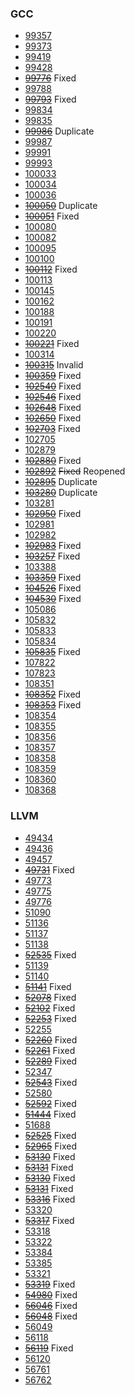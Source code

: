 ### GCC
- [99357](https://gcc.gnu.org/bugzilla/show_bug.cgi?id=99357)
- [99373](https://gcc.gnu.org/bugzilla/show_bug.cgi?id=99373)
- [99419](https://gcc.gnu.org/bugzilla/show_bug.cgi?id=99419)
- [99428](https://gcc.gnu.org/bugzilla/show_bug.cgi?id=99428)
- ~~[99776](https://gcc.gnu.org/bugzilla/show_bug.cgi?id=99776)~~ Fixed
- [99788](https://gcc.gnu.org/bugzilla/show_bug.cgi?id=99788)
- ~~[99793](https://gcc.gnu.org/bugzilla/show_bug.cgi?id=99793)~~ Fixed
- [99834](https://gcc.gnu.org/bugzilla/show_bug.cgi?id=99834)
- [99835](https://gcc.gnu.org/bugzilla/show_bug.cgi?id=99835)
- ~~[99986](https://gcc.gnu.org/bugzilla/show_bug.cgi?id=99986)~~ Duplicate
- [99987](https://gcc.gnu.org/bugzilla/show_bug.cgi?id=99987)
- [99991](https://gcc.gnu.org/bugzilla/show_bug.cgi?id=99991)
- [99993](https://gcc.gnu.org/bugzilla/show_bug.cgi?id=99993)
- [100033](https://gcc.gnu.org/bugzilla/show_bug.cgi?id=100033)
- [100034](https://gcc.gnu.org/bugzilla/show_bug.cgi?id=100034)
- [100036](https://gcc.gnu.org/bugzilla/show_bug.cgi?id=100036)
- ~~[100050](https://gcc.gnu.org/bugzilla/show_bug.cgi?id=100050)~~ Duplicate
- ~~[100051](https://gcc.gnu.org/bugzilla/show_bug.cgi?id=100051)~~ Fixed
- [100080](https://gcc.gnu.org/bugzilla/show_bug.cgi?id=100080)
- [100082](https://gcc.gnu.org/bugzilla/show_bug.cgi?id=100082)
- [100095](https://gcc.gnu.org/bugzilla/show_bug.cgi?id=100095)
- [100100](https://gcc.gnu.org/bugzilla/show_bug.cgi?id=100100)
- ~~[100112](https://gcc.gnu.org/bugzilla/show_bug.cgi?id=100112)~~ Fixed
- [100113](https://gcc.gnu.org/bugzilla/show_bug.cgi?id=100113)
- [100145](https://gcc.gnu.org/bugzilla/show_bug.cgi?id=100145)
- [100162](https://gcc.gnu.org/bugzilla/show_bug.cgi?id=100162)
- [100188](https://gcc.gnu.org/bugzilla/show_bug.cgi?id=100188)
- [100191](https://gcc.gnu.org/bugzilla/show_bug.cgi?id=100191)
- [100220](https://gcc.gnu.org/bugzilla/show_bug.cgi?id=100220)
- ~~[100221](https://gcc.gnu.org/bugzilla/show_bug.cgi?id=100221)~~ Fixed
- [100314](https://gcc.gnu.org/bugzilla/show_bug.cgi?id=100314)
- ~~[100315](https://gcc.gnu.org/bugzilla/show_bug.cgi?id=100315)~~ Invalid
- ~~[100359](https://gcc.gnu.org/bugzilla/show_bug.cgi?id=100359)~~ Fixed
- ~~[102540](https://gcc.gnu.org/bugzilla/show_bug.cgi?id=102540)~~ Fixed
- ~~[102546](https://gcc.gnu.org/bugzilla/show_bug.cgi?id=102546)~~ Fixed
- ~~[102648](https://gcc.gnu.org/bugzilla/show_bug.cgi?id=102648)~~ Fixed
- ~~[102650](https://gcc.gnu.org/bugzilla/show_bug.cgi?id=102650)~~ Fixed
- ~~[102703](https://gcc.gnu.org/bugzilla/show_bug.cgi?id=102703)~~ Fixed
- [102705](https://gcc.gnu.org/bugzilla/show_bug.cgi?id=102705)
- [102879](https://gcc.gnu.org/bugzilla/show_bug.cgi?id=102879)
- ~~[102880](https://gcc.gnu.org/bugzilla/show_bug.cgi?id=102880)~~ Fixed
- ~~[102892](https://gcc.gnu.org/bugzilla/show_bug.cgi?id=102892)~~ ~~Fixed~~ Reopened
- ~~[102895](https://gcc.gnu.org/bugzilla/show_bug.cgi?id=102895)~~ Duplicate
- ~~[103280](https://gcc.gnu.org/bugzilla/show_bug.cgi?id=103280)~~ Duplicate
- [103281](https://gcc.gnu.org/bugzilla/show_bug.cgi?id=103281)
- ~~[102950](https://gcc.gnu.org/bugzilla/show_bug.cgi?id=102950)~~ Fixed
- [102981](https://gcc.gnu.org/bugzilla/show_bug.cgi?id=102981)
- [102982](https://gcc.gnu.org/bugzilla/show_bug.cgi?id=102982)
- ~~[102983](https://gcc.gnu.org/bugzilla/show_bug.cgi?id=102983)~~ Fixed
- ~~[103257](https://gcc.gnu.org/bugzilla/show_bug.cgi?id=103257)~~ Fixed
- [103388](https://gcc.gnu.org/bugzilla/show_bug.cgi?id=103388)
- ~~[103359](https://gcc.gnu.org/bugzilla/show_bug.cgi?id=103359)~~ Fixed
- ~~[104526](https://gcc.gnu.org/bugzilla/show_bug.cgi?id=104526)~~ Fixed
- ~~[104530](https://gcc.gnu.org/bugzilla/show_bug.cgi?id=104530)~~ Fixed
- [105086](https://gcc.gnu.org/bugzilla/show_bug.cgi?id=105086)
- [105832](https://gcc.gnu.org/bugzilla/show_bug.cgi?id=105832)
- [105833](https://gcc.gnu.org/bugzilla/show_bug.cgi?id=105833)
- [105834](https://gcc.gnu.org/bugzilla/show_bug.cgi?id=105834)
- ~~[105835](https://gcc.gnu.org/bugzilla/show_bug.cgi?id=105835)~~ Fixed
- [107822](https://gcc.gnu.org/bugzilla/show_bug.cgi?id=107822)
- [107823](https://gcc.gnu.org/bugzilla/show_bug.cgi?id=107823)
- [108351](https://gcc.gnu.org/bugzilla/show_bug.cgi?id=108351)
- ~~[108352](https://gcc.gnu.org/bugzilla/show_bug.cgi?id=108352)~~ Fixed
- ~~[108353](https://gcc.gnu.org/bugzilla/show_bug.cgi?id=108353)~~ Fixed
- [108354](https://gcc.gnu.org/bugzilla/show_bug.cgi?id=108354)
- [108355](https://gcc.gnu.org/bugzilla/show_bug.cgi?id=108355)
- [108356](https://gcc.gnu.org/bugzilla/show_bug.cgi?id=108356)
- [108357](https://gcc.gnu.org/bugzilla/show_bug.cgi?id=108357)
- [108358](https://gcc.gnu.org/bugzilla/show_bug.cgi?id=108358)
- [108359](https://gcc.gnu.org/bugzilla/show_bug.cgi?id=108359)
- [108360](https://gcc.gnu.org/bugzilla/show_bug.cgi?id=108360)
- [108368](https://gcc.gnu.org/bugzilla/show_bug.cgi?id=108368)


### LLVM
- [49434](https://bugs.llvm.org/show_bug.cgi?id=49434)
- [49436](https://bugs.llvm.org/show_bug.cgi?id=49436)
- [49457](https://bugs.llvm.org/show_bug.cgi?id=49457)
- ~~[49731](https://bugs.llvm.org/show_bug.cgi?id=49731)~~ Fixed
- [49773](https://bugs.llvm.org/show_bug.cgi?id=49773)
- [49775](https://bugs.llvm.org/show_bug.cgi?id=49775)
- [49776](https://bugs.llvm.org/show_bug.cgi?id=49776)
- [51090](https://bugs.llvm.org/show_bug.cgi?id=51090)
- [51136](https://bugs.llvm.org/show_bug.cgi?id=51136)
- [51137](https://bugs.llvm.org/show_bug.cgi?id=51137)
- [51138](https://bugs.llvm.org/show_bug.cgi?id=51138)
- ~~[52535](https://github.com/llvm/llvm-project/issues/51877)~~ Fixed
- [51139](https://bugs.llvm.org/show_bug.cgi?id=51139)
- [51140](https://bugs.llvm.org/show_bug.cgi?id=51140)
- ~~[51141](https://bugs.llvm.org/show_bug.cgi?id=51141)~~ Fixed
- ~~[52078](https://bugs.llvm.org/show_bug.cgi?id=52078)~~ Fixed
- ~~[52102](https://bugs.llvm.org/show_bug.cgi?id=52102)~~ Fixed
- ~~[52253](https://bugs.llvm.org/show_bug.cgi?id=52253)~~ Fixed
- [52255](https://bugs.llvm.org/show_bug.cgi?id=52255)
- ~~[52260](https://bugs.llvm.org/show_bug.cgi?id=52260)~~ Fixed
- ~~[52261](https://bugs.llvm.org/show_bug.cgi?id=52261)~~ Fixed
- ~~[52289](https://bugs.llvm.org/show_bug.cgi?id=52289)~~ Fixed
- [52347](https://bugs.llvm.org/show_bug.cgi?id=52347)
- ~~[52543](https://bugs.llvm.org/show_bug.cgi?id=52543)~~ Fixed
- [52580](https://bugs.llvm.org/show_bug.cgi?id=52580)
- ~~[52592](https://bugs.llvm.org/show_bug.cgi?id=52592)~~ Fixed
- ~~[51444](https://github.com/llvm/llvm-project/issues/51444)~~ Fixed
- [51688](https://github.com/llvm/llvm-project/issues/51688)
- ~~[52525](https://github.com/llvm/llvm-project/issues/52525)~~ Fixed
- ~~[52965](https://github.com/llvm/llvm-project/issues/52965)~~ Fixed
- ~~[53130](https://github.com/llvm/llvm-project/issues/53130)~~ Fixed
- ~~[53131](https://github.com/llvm/llvm-project/issues/53131)~~ Fixed
- ~~[53130](https://github.com/llvm/llvm-project/issues/53130)~~ Fixed
- ~~[53131](https://github.com/llvm/llvm-project/issues/53131)~~ Fixed
- ~~[53316](https://github.com/llvm/llvm-project/issues/53316)~~ Fixed
- [53320](https://github.com/llvm/llvm-project/issues/53320)
- ~~[53317](https://github.com/llvm/llvm-project/issues/53317)~~ Fixed
- [53318](https://github.com/llvm/llvm-project/issues/53318)
- [53322](https://github.com/llvm/llvm-project/issues/53322)
- [53384](https://github.com/llvm/llvm-project/issues/53384)
- [53385](https://github.com/llvm/llvm-project/issues/53385)
- [53321](https://github.com/llvm/llvm-project/issues/53321)
- ~~[53319](https://github.com/llvm/llvm-project/issues/53319)~~ Fixed
- ~~[54980](https://github.com/llvm/llvm-project/issues/54980)~~ Fixed
- ~~[56046](https://github.com/llvm/llvm-project/issues/56046)~~ Fixed
- ~~[56048](https://github.com/llvm/llvm-project/issues/56048)~~ Fixed
- [56049](https://github.com/llvm/llvm-project/issues/56049)
- [56118](https://github.com/llvm/llvm-project/issues/56118)
- ~~[56119](https://github.com/llvm/llvm-project/issues/56119)~~ Fixed
- [56120](https://github.com/llvm/llvm-project/issues/56120)
- [56761](https://github.com/llvm/llvm-project/issues/56761)
- [56762](https://github.com/llvm/llvm-project/issues/56762)
